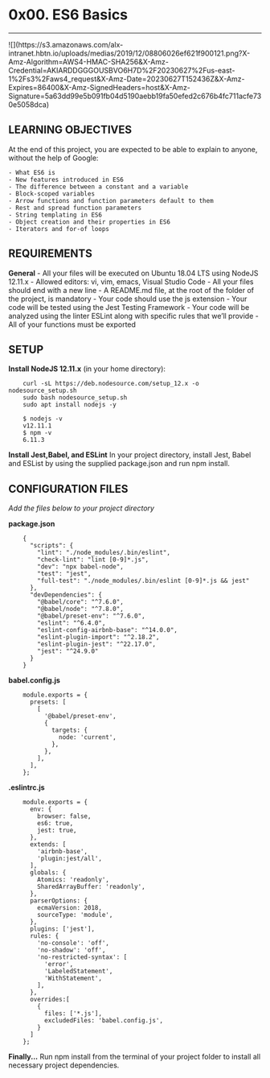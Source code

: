 # 0x00. ES6 Basics
<hr>
![](https://s3.amazonaws.com/alx-intranet.hbtn.io/uploads/medias/2019/12/08806026ef621f900121.png?X-Amz-Algorithm=AWS4-HMAC-SHA256&X-Amz-Credential=AKIARDDGGGOUSBVO6H7D%2F20230627%2Fus-east-1%2Fs3%2Faws4_request&X-Amz-Date=20230627T152436Z&X-Amz-Expires=86400&X-Amz-SignedHeaders=host&X-Amz-Signature=5a63dd99e5b091fb04d5190aebb19fa50efed2c676b4fc711acfe730e5058dca)

## LEARNING OBJECTIVES
At the end of this project, you are expected to be able to explain to anyone, without the help of Google:

	- What ES6 is
	- New features introduced in ES6
	- The difference between a constant and a variable
	- Block-scoped variables
	- Arrow functions and function parameters default to them
	- Rest and spread function parameters
	- String templating in ES6
	- Object creation and their properties in ES6
	- Iterators and for-of loops

## REQUIREMENTS
**General**
	- All your files will be executed on Ubuntu 18.04 LTS using NodeJS 12.11.x
	- Allowed editors: vi, vim, emacs, Visual Studio Code
	- All your files should end with a new line
	- A README.md file, at the root of the folder of the project, is mandatory
	- Your code should use the js extension
	- Your code will be tested using the Jest Testing Framework
	- Your code will be analyzed using the linter ESLint along with specific rules that we’ll provide
	- All of your functions must be exported


## SETUP
**Install NodeJS 12.11.x**
(in your home directory):

		curl -sL https://deb.nodesource.com/setup_12.x -o nodesource_setup.sh
		sudo bash nodesource_setup.sh
		sudo apt install nodejs -y

		$ nodejs -v
		v12.11.1
		$ npm -v
		6.11.3


**Install Jest,Babel, and ESLint**
In your project directory, install Jest, Babel and ESList by using the supplied package.json and run npm install.

## CONFIGURATION FILES
*Add the files below to your project directory*

<strong> package.json</strong>

		{
		  "scripts": {
		    "lint": "./node_modules/.bin/eslint",
		    "check-lint": "lint [0-9]*.js",
		    "dev": "npx babel-node",
		    "test": "jest",
		    "full-test": "./node_modules/.bin/eslint [0-9]*.js && jest"
		  },
		  "devDependencies": {
		    "@babel/core": "^7.6.0",
		    "@babel/node": "^7.8.0",
		    "@babel/preset-env": "^7.6.0",
		    "eslint": "^6.4.0",
		    "eslint-config-airbnb-base": "^14.0.0",
		    "eslint-plugin-import": "^2.18.2",
		    "eslint-plugin-jest": "^22.17.0",
		    "jest": "^24.9.0"
		  }
		}


<strong>babel.config.js</strong>

		module.exports = {
		  presets: [
		    [
		      '@babel/preset-env',
		      {
		        targets: {
		          node: 'current',
		        },
		      },
		    ],
		  ],
		};


<strong>.eslintrc.js</strong>

		module.exports = {
		  env: {
		    browser: false,
		    es6: true,
		    jest: true,
		  },
		  extends: [
		    'airbnb-base',
		    'plugin:jest/all',
		  ],
		  globals: {
		    Atomics: 'readonly',
		    SharedArrayBuffer: 'readonly',
		  },
		  parserOptions: {
		    ecmaVersion: 2018,
		    sourceType: 'module',
		  },
		  plugins: ['jest'],
		  rules: {
		    'no-console': 'off',
		    'no-shadow': 'off',
		    'no-restricted-syntax': [
		      'error',
		      'LabeledStatement',
		      'WithStatement',
		    ],
		  },
		  overrides:[
		    {
		      files: ['*.js'],
		      excludedFiles: 'babel.config.js',
		    }
		  ]
		};

**Finally...**
Run npm install from the terminal of your project folder to install all necessary project dependencies.
